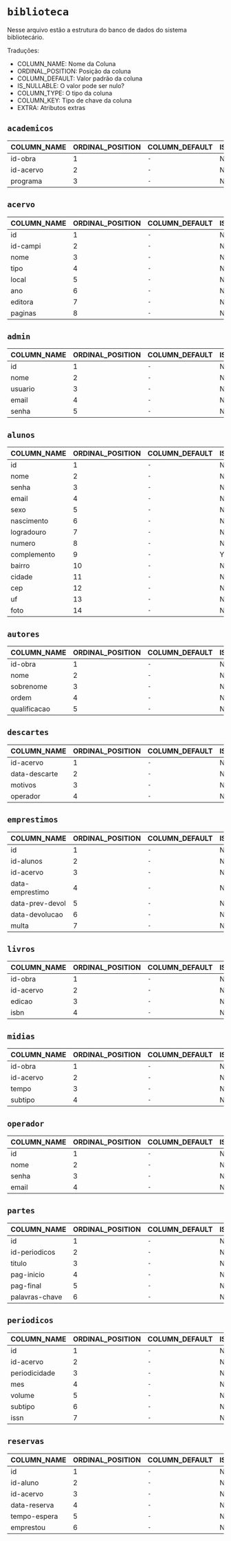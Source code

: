 # `biblioteca`

Nesse arquivo estão a estrutura do banco de dados do sistema bibliotecário.

Traduções:

- COLUMN_NAME: Nome da Coluna
- ORDINAL_POSITION: Posição da coluna
- COLUMN_DEFAULT: Valor padrão da coluna
- IS_NULLABLE: O valor pode ser nulo?
- COLUMN_TYPE: O tipo da coluna
- COLUMN_KEY: Tipo de chave da coluna
- EXTRA: Atributos extras

## `academicos`

| COLUMN_NAME | ORDINAL_POSITION | COLUMN_DEFAULT | IS_NULLABLE | COLUMN_TYPE  | COLUMN_KEY | EXTRA |
| ----------- | ---------------- | -------------- | ----------- | ------------ | ---------- | ----- |
| id-obra     | 1                | `-`            | NO          | int(11)      | `-`        | `-`   |
| id-acervo   | 2                | `-`            | NO          | int(11)      | `-`        | `-`   |
| programa    | 3                | `-`            | NO          | varchar(255) | `-`        | `-`   |

## `acervo`

| COLUMN_NAME | ORDINAL_POSITION | COLUMN_DEFAULT | IS_NULLABLE | COLUMN_TYPE                                       | COLUMN_KEY | EXTRA          |
| ----------- | ---------------- | -------------- | ----------- | ------------------------------------------------- | ---------- | -------------- |
| id          | 1                | `-`            | NO          | int(11)                                           | PRI        | auto_increment |
| id-campi    | 2                | `-`            | NO          | int(11)                                           | `-`        | `-`            |
| nome        | 3                | `-`            | NO          | varchar(255)                                      | `-`        | `-`            |
| tipo        | 4                | `-`            | NO          | enum('LIVROS','PERIODICOS','ACADEMICOS','MIDIAS') | `-`        | `-`            |
| local       | 5                | `-`            | NO          | varchar(255)                                      | `-`        | `-`            |
| ano         | 6                | `-`            | NO          | int(11)                                           | `-`        | `-`            |
| editora     | 7                | `-`            | NO          | varchar(255)                                      | `-`        | `-`            |
| paginas     | 8                | `-`            | NO          | int(11)                                           | `-`        | `-`            |

## `admin`

| COLUMN_NAME | ORDINAL_POSITION | COLUMN_DEFAULT | IS_NULLABLE | COLUMN_TYPE  | COLUMN_KEY | EXTRA |
| ----------- | ---------------- | -------------- | ----------- | ------------ | ---------- | ----- |
| id          | 1                | `-`            | NO          | int(11)      | PRI        | `-`   |
| nome        | 2                | `-`            | NO          | varchar(255) | `-`        | `-`   |
| usuario     | 3                | `-`            | NO          | varchar(255) | `-`        | `-`   |
| email       | 4                | `-`            | NO          | varchar(255) | UNI        | `-`   |
| senha       | 5                | `-`            | NO          | varchar(255) | `-`        | `-`   |

## `alunos`

| COLUMN_NAME | ORDINAL_POSITION | COLUMN_DEFAULT | IS_NULLABLE | COLUMN_TYPE   | COLUMN_KEY | EXTRA |
| ----------- | ---------------- | -------------- | ----------- | ------------- | ---------- | ----- |
| id          | 1                | `-`            | NO          | int(11)       | PRI        | `-`   |
| nome        | 2                | `-`            | NO          | varchar(255)  | `-`        | `-`   |
| senha       | 3                | `-`            | NO          | varchar(255)  | `-`        | `-`   |
| email       | 4                | `-`            | NO          | varchar(255)  | UNI        | `-`   |
| sexo        | 5                | `-`            | NO          | enum('M','F') | `-`        | `-`   |
| nascimento  | 6                | `-`            | NO          | date          | `-`        | `-`   |
| logradouro  | 7                | `-`            | NO          | varchar(255)  | `-`        | `-`   |
| numero      | 8                | `-`            | NO          | int(11)       | `-`        | `-`   |
| complemento | 9                | `-`            | YES         | varchar(255)  | `-`        | `-`   |
| bairro      | 10               | `-`            | NO          | varchar(255)  | `-`        | `-`   |
| cidade      | 11               | `-`            | NO          | varchar(255)  | `-`        | `-`   |
| cep         | 12               | `-`            | NO          | int(11)       | `-`        | `-`   |
| uf          | 13               | `-`            | NO          | varchar(255)  | `-`        | `-`   |
| foto        | 14               | `-`            | NO          | text          | `-`        | `-`   |

## `autores`

| COLUMN_NAME  | ORDINAL_POSITION | COLUMN_DEFAULT | IS_NULLABLE | COLUMN_TYPE                                                                       | COLUMN_KEY | EXTRA |
| ------------ | ---------------- | -------------- | ----------- | --------------------------------------------------------------------------------- | ---------- | ----- |
| id-obra      | 1                | `-`            | NO          | int(11)                                                                           | `-`        | `-`   |
| nome         | 2                | `-`            | NO          | varchar(255)                                                                      | `-`        | `-`   |
| sobrenome    | 3                | `-`            | NO          | varchar(255)                                                                      | `-`        | `-`   |
| ordem        | 4                | `-`            | NO          | int(11)                                                                           | `-`        | `-`   |
| qualificacao | 5                | `-`            | NO          | enum('PRINCIPAL','SECUNDARIO','ORGANIZADOR','COORDENADOR','COMPILADOR','DIRETOR') | `-`        | `-`   |

## `descartes`

| COLUMN_NAME   | ORDINAL_POSITION | COLUMN_DEFAULT | IS_NULLABLE | COLUMN_TYPE  | COLUMN_KEY | EXTRA |
| ------------- | ---------------- | -------------- | ----------- | ------------ | ---------- | ----- |
| id-acervo     | 1                | `-`            | NO          | int(11)      | `-`        | `-`   |
| data-descarte | 2                | `-`            | NO          | date         | `-`        | `-`   |
| motivos       | 3                | `-`            | NO          | text         | `-`        | `-`   |
| operador      | 4                | `-`            | NO          | varchar(255) | `-`        | `-`   |

## `emprestimos`

| COLUMN_NAME     | ORDINAL_POSITION | COLUMN_DEFAULT | IS_NULLABLE | COLUMN_TYPE  | COLUMN_KEY | EXTRA          |
| --------------- | ---------------- | -------------- | ----------- | ------------ | ---------- | -------------- |
| id              | 1                | `-`            | NO          | int(11)      | PRI        | auto_increment |
| id-alunos       | 2                | `-`            | NO          | int(11)      | `-`        | `-`            |
| id-acervo       | 3                | `-`            | NO          | int(11)      | `-`        | `-`            |
| data-emprestimo | 4                | `-`            | NO          | date         | `-`        | `-`            |
| data-prev-devol | 5                | `-`            | NO          | date         | `-`        | `-`            |
| data-devolucao  | 6                | `-`            | NO          | date         | `-`        | `-`            |
| multa           | 7                | `-`            | NO          | decimal(5,2) | `-`        | `-`            |

## `livros`

| COLUMN_NAME | ORDINAL_POSITION | COLUMN_DEFAULT | IS_NULLABLE | COLUMN_TYPE | COLUMN_KEY | EXTRA |
| ----------- | ---------------- | -------------- | ----------- | ----------- | ---------- | ----- |
| id-obra     | 1                | `-`            | NO          | int(11)     | `-`        | `-`   |
| id-acervo   | 2                | `-`            | NO          | int(11)     | `-`        | `-`   |
| edicao      | 3                | `-`            | NO          | int(11)     | `-`        | `-`   |
| isbn        | 4                | `-`            | NO          | int(11)     | `-`        | `-`   |

## `midias`

| COLUMN_NAME | ORDINAL_POSITION | COLUMN_DEFAULT | IS_NULLABLE | COLUMN_TYPE                        | COLUMN_KEY | EXTRA |
| ----------- | ---------------- | -------------- | ----------- | ---------------------------------- | ---------- | ----- |
| id-obra     | 1                | `-`            | NO          | int(11)                            | `-`        | `-`   |
| id-acervo   | 2                | `-`            | NO          | int(11)                            | `-`        | `-`   |
| tempo       | 3                | `-`            | NO          | time                               | `-`        | `-`   |
| subtipo     | 4                | `-`            | NO          | enum('CD','DVD','FITA','PENDRIVE') | `-`        | `-`   |

## `operador`

| COLUMN_NAME | ORDINAL_POSITION | COLUMN_DEFAULT | IS_NULLABLE | COLUMN_TYPE  | COLUMN_KEY | EXTRA |
| ----------- | ---------------- | -------------- | ----------- | ------------ | ---------- | ----- |
| id          | 1                | `-`            | NO          | int(11)      | PRI        | `-`   |
| nome        | 2                | `-`            | NO          | varchar(255) | `-`        | `-`   |
| senha       | 3                | `-`            | NO          | varchar(255) | `-`        | `-`   |
| email       | 4                | `-`            | NO          | varchar(255) | UNI        | `-`   |

## `partes`

| COLUMN_NAME    | ORDINAL_POSITION | COLUMN_DEFAULT | IS_NULLABLE | COLUMN_TYPE  | COLUMN_KEY | EXTRA          |
| -------------- | ---------------- | -------------- | ----------- | ------------ | ---------- | -------------- |
| id             | 1                | `-`            | NO          | int(11)      | PRI        | auto_increment |
| id-periodicos  | 2                | `-`            | NO          | int(11)      | `-`        | `-`            |
| titulo         | 3                | `-`            | NO          | varchar(255) | `-`        | `-`            |
| pag-inicio     | 4                | `-`            | NO          | int(11)      | `-`        | `-`            |
| pag-final      | 5                | `-`            | NO          | int(11)      | `-`        | `-`            |
| palavras-chave | 6                | `-`            | NO          | varchar(255) | `-`        | `-`            |

## `periodicos`

| COLUMN_NAME   | ORDINAL_POSITION | COLUMN_DEFAULT | IS_NULLABLE | COLUMN_TYPE  | COLUMN_KEY | EXTRA          |
| ------------- | ---------------- | -------------- | ----------- | ------------ | ---------- | -------------- |
| id            | 1                | `-`            | NO          | int(11)      | PRI        | auto_increment |
| id-acervo     | 2                | `-`            | NO          | int(11)      | `-`        | `-`            |
| periodicidade | 3                | `-`            | NO          | varchar(255) | `-`        | `-`            |
| mes           | 4                | `-`            | NO          | varchar(255) | `-`        | `-`            |
| volume        | 5                | `-`            | NO          | int(11)      | `-`        | `-`            |
| subtipo       | 6                | `-`            | NO          | varchar(255) | `-`        | `-`            |
| issn          | 7                | `-`            | NO          | int(11)      | `-`        | `-`            |

## `reservas`

| COLUMN_NAME  | ORDINAL_POSITION | COLUMN_DEFAULT | IS_NULLABLE | COLUMN_TYPE | COLUMN_KEY | EXTRA          |
| ------------ | ---------------- | -------------- | ----------- | ----------- | ---------- | -------------- |
| id           | 1                | `-`            | NO          | int(11)     | PRI        | auto_increment |
| id-aluno     | 2                | `-`            | NO          | int(11)     | `-`        | `-`            |
| id-acervo    | 3                | `-`            | NO          | int(11)     | `-`        | `-`            |
| data-reserva | 4                | `-`            | NO          | date        | `-`        | `-`            |
| tempo-espera | 5                | `-`            | NO          | int(11)     | `-`        | `-`            |
| emprestou    | 6                | `-`            | NO          | tinyint(1)  | `-`        | `-`            |
